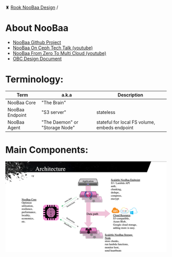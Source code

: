 ♜ [Rook NooBaa Design](README.md) /
# About NooBaa

- [NooBaa Github Project](https://github.com/noobaa/noobaa-core)
- [NooBaa On Ceph Tech Talk (youtube)](https://www.youtube.com/watch?v=uW6NvsYFX-s)
- [NooBaa From Zero To Multi Cloud (youtube)](https://www.youtube.com/watch?v=fuTKXBMwOes)
- [OBC Design Document](https://github.com/yard-turkey/lib-bucket-provisioner/blob/master/doc/design/object-bucket-lib.md)


# Terminology:

| Term | a.k.a | Description |
|------|-------|-------------|
| NooBaa Core | "The Brain" | |
| NooBaa Endpoint | "S3 server" | stateless |
| NooBaa Agent | "The Daemon" or "Storage Node" | stateful for local FS volume, embeds endpoint |


# Main Components:

![NooBaa Architecture Slide](media/noobaa-architecture.png)

